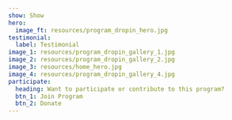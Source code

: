 ```yaml
---
show: Show
hero:
  image_ft: resources/program_dropin_hero.jpg
testimonial:
  label: Testimonial
image_1: resources/program_dropin_gallery_1.jpg
image_2: resources/program_dropin_gallery_2.jpg
image_3: resources/home_hero.jpg
image_4: resources/program_dropin_gallery_4.jpg
participate:
  heading: Want to participate or contribute to this program?
  btn_1: Join Program
  btn_2: Donate
---
```


